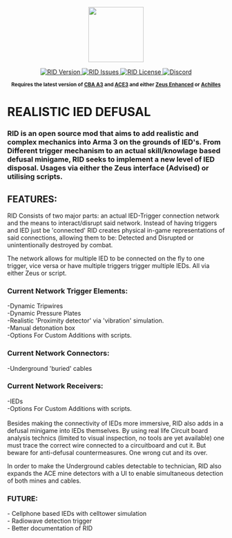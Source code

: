 <p align="center">
    <img src="https://github.com/Walthzer/RID/blob/master/extras/assets/logo/white/RID_LOGO.png" width="128">
</p>
<p align="center">
    <a href="https://github.com/Walthzer/RID/releases/latest">
        <img  alt="RID Version" src="https://img.shields.io/badge/Version-0.2.2-blue.svg?style=flat-square">
    </a>
    <a href="https://github.com/Walthzer/RID/issues">
        <img alt="RID Issues" src="https://img.shields.io/github/issues/Walthzer/RID?style=flat-square">
    </a>
    <a href="https://github.com/acemod/ACE3/blob/master/LICENSE">
        <img  alt="RID License" src="https://img.shields.io/badge/License-GPLv3-red.svg?style=flat-square">
    </a>
    <a href="https://discord.gg/qwH4CChjJQ">
        <img  alt="Discord" src="https://img.shields.io/discord/823292240532996096?style=flat-square">
    </a>
</p>

<p align="center">
    <sup><strong>Requires the latest version of <a href="https://github.com/CBATeam/CBA_A3/releases">CBA A3</a> and <a href="https://github.com/acemod/ACE3/releases">ACE3</a> and either <a href="https://github.com/zen-mod/ZEN/releases">Zeus Enhanced</a> or <a href="https://github.com/ArmaAchilles/Achilles/releases">Achilles</a><br/></strong></sup>
</p>

<p align="left">
<h1>REALISTIC IED DEFUSAL</h1>

<h3>RID is an open source mod that aims to add realistic and complex mechanics into Arma 3 on the grounds of IED's. From Different trigger mechanism to an actual skill/knowlage based defusal minigame, RID seeks to implement a new level of IED disposal. Usages via either the Zeus interface (Advised) or utilising scripts.</h3>

<h2>FEATURES:</h2>

RID Consists of two major parts: an actual IED-Trigger connection network and the means to interact/disrupt said network. Instead of having triggers and IED just be 'connected' RID creates physical in-game representations of said connections, allowing them to be: Detected and Disrupted or unintentionally destroyed by combat.

The network allows for multiple IED to be connected on the fly to one trigger, vice versa or have multiple triggers trigger multiple IEDs. All via either Zeus or script.

<h3>Current Network Trigger Elements:</h3>
-Dynamic Tripwires<br />
-Dynamic Pressure Plates<br />
-Realistic 'Proximity detector' via 'vibration' simulation.<br />
-Manual detonation box<br />
-Options For Custom Additions with scripts.<br />

<h3>Current Network Connectors:</h3>
-Underground 'buried' cables

<h3>Current Network Receivers:</h3>
-IEDs<br />
-Options For Custom Additions with scripts.<br />
<br />
Besides making the connectivity of IEDs more immersive, RID also adds in a defusal minigame into IEDs themselves.
By using real life Circuit board analysis technics (limited to visual inspection, no tools are yet available) one must trace the correct wire connected to a circuitboard and cut it. But beware for anti-defusal countermeasures. One wrong cut and its over.

In order to make the Underground cables detectable to technician, RID also expands the ACE mine detectors with a UI to enable simultaneous detection of both mines and cables.

<h3>FUTURE:</h3>
- Cellphone based IEDs with celltower simulation<br />
- Radiowave detection trigger<br />
- Better documentation of RID<br />
</p>


